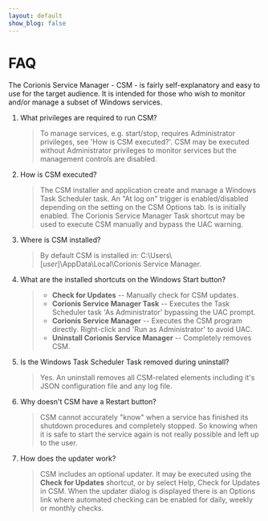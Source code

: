 ```yaml
---
layout: default
show_blog: false
---
```

# FAQ

The Corionis Service Manager - CSM - is fairly self-explanatory and easy
to use for the target audience. It is intended for those who wish to 
monitor and/or manage a subset of Windows services.

 1. What privileges are required to run CSM?
    > To manage services, e.g. start/stop, requires Administrator privileges, 
      see 'How is CSM executed?'. CSM may be executed without Administrator
      privileges to monitor services but the management controls are disabled.
 2. How is CSM executed?
    > The CSM installer and application create and manage a Windows Task
      Scheduler task. An "At log on" trigger is enabled/disabled depending
      on the setting on the CSM Options tab. Is is initially enabled. The 
      Corionis Service Manager Task shortcut may be used to execute CSM
      manually and bypass the UAC warning.
 3. Where is CSM installed?
    > By default CSM is installed in: C:\Users\\[*user*]\AppData\Local\Corionis Service Manager\.
 4. What are the installed shortcuts on the Windows Start button?
    > * **Check for Updates** -- Manually check for CSM updates.
    > * **Corionis Service Manager Task** -- Executes the Task Scheduler task 'As Administrator' bypassing the UAC prompt. 
    > * **Corionis Service Manager** -- Executes the CSM program directly. Right-click and 'Run as Administrator' to avoid UAC.
    > * **Uninstall Corionis Service Manager** -- Completely removes CSM.
 5. Is the Windows Task Scheduler Task removed during uninstall?
    > Yes. An uninstall removes all CSM-related elements including it's JSON configuration file and any log file.
 6. Why doesn't CSM have a Restart button?
    > CSM cannot accurately "know" when a service has finished its shutdown
      procedures and completely stopped. So knowing when it is safe to
      start the service again is not really possible and left up to the user.
 7. How does the updater work?
    > CSM includes an optional updater. It may be executed using the **Check for Updates** shortcut, or by
      select Help, Check for Updates in CSM. When the updater dialog is displayed there is an Options link
      where automated checking can be enabled for daily, weekly or monthly checks.
